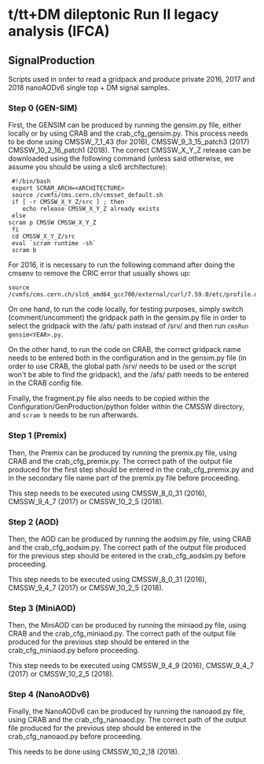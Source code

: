 # t/tt+DM dileptonic Run II legacy analysis (IFCA)

## SignalProduction

Scripts used in order to read a gridpack and produce private 2016, 2017 and 2018 nanoAODv6 single top + DM signal samples.

### Step 0 (GEN-SIM)
First, the GENSIM can be produced by running the gensim<YEAR>.py file, either locally or by using CRAB and the crab_cfg_gensim<YEAR>.py. This process needs to be done using CMSSW_7_1_43 (for 2016), CMSSW_9_3_15_patch3 (2017) CMSSW_10_2_16_patch1 (2018). The correct CMSSW_X_Y_Z release can be downloaded using the following command (unless said otherwise, we assume you should be using a slc6 architecture):

     #!/bin/bash
     export SCRAM_ARCH=<ARCHITECTURE>
     source /cvmfs/cms.cern.ch/cmsset_default.sh
     if [ -r CMSSW_X_Y_Z/src ] ; then 
     	echo release CMSSW_X_Y_Z already exists
     else
	scram p CMSSW CMSSW_X_Y_Z
     fi
     cd CMSSW_X_Y_Z/src
     eval `scram runtime -sh`
     scram b

For 2016, it is necessary to run the following command after doing the cmsenv to remove the CRIC error that usually shows up:

    source /cvmfs/cms.cern.ch/slc6_amd64_gcc700/external/curl/7.59.0/etc/profile.d/init.sh

On one hand, to run the code locally, for testing purposes, simply switch (comment/uncomment) the gridpack path in the gensim<YEAR>.py file in order to select the gridpack with the /afs/<PATH> path instead of /srv/<PATH> and then run ```cmsRun gensim<YEAR>.py```.

On the other hand, to run the code on CRAB, the correct gridpack name needs to be entered both in the configuration and in the gensim<YEAR>.py file (in order to use CRAB, the global path /srv/ needs to be used or the script won't be able to find the gridpack), and the /afs/ path needs to be entered in the CRAB config file.

Finally, the fragment.py file also needs to be copied within the Configuration/GenProduction/python folder within the CMSSW directory, and ```scram b``` needs to be run afterwards. 

### Step 1 (Premix)
Then, the Premix can be produced by running the premix<YEAR>.py file, using CRAB and the crab_cfg_premix<YEAR>.py. The correct path of the output file produced for the first step should be entered in the crab_cfg_premix<YEAR>.py and in the secondary file name part of the premix<YEAR>.py file before proceeding.

This step needs to be executed using CMSSW_8_0_31 (2016), CMSSW_9_4_7 (2017) or CMSSW_10_2_5 (2018).

### Step 2 (AOD)
Then, the AOD can be produced by running the aodsim<YEAR>.py file, using CRAB and the crab_cfg_aodsim<YEAR>.py. The correct path of the output file produced for the previous step should be entered in the crab_cfg_aodsim<YEAR>.py before proceeding.

This step needs to be executed using CMSSW_8_0_31 (2016), CMSSW_9_4_7 (2017) or CMSSW_10_2_5 (2018).

### Step 3 (MiniAOD)
Then, the MiniAOD can be produced by running the miniaod<YEAR>.py file, using CRAB and the crab_cfg_miniaod<YEAR>.py. The correct path of the output file produced for the previous step should be entered in the crab_cfg_miniaod<YEAR>.py before proceeding.

This step needs to be executed using CMSSW_9_4_9 (2016), CMSSW_9_4_7 (2017) or CMSSW_10_2_5 (2018).

### Step 4 (NanoAODv6)
Finally, the NanoAODv6 can be produced by running the nanoaod<YEAR>.py file, using CRAB and the crab_cfg_nanoaod<YEAR>.py. The correct path of the output file produced for the previous step should be entered in the crab_cfg_nanoaod<YEAR>.py before proceeding.

This needs to be done using CMSSW_10_2_18 (2018).

